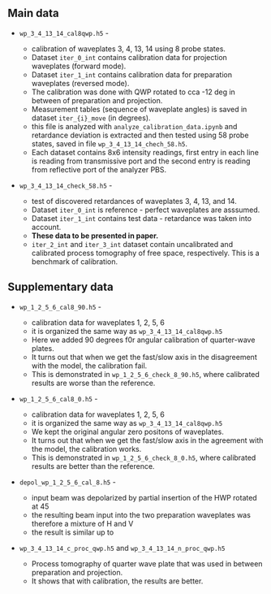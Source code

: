 ## Main data

* `wp_3_4_13_14_cal8qwp.h5` - 
    * calibration of waveplates 3, 4, 13, 14 using 8 probe states. 
    * Dataset `iter_0_int` contains calibration data for projection waveplates (forward mode).
    * Dataset `iter_1_int` contains calibration data for preparation waveplates (reversed mode). 
    * The calibration was done with QWP rotated to cca -12 deg in between of preparation and projection.
    * Measurement tables (sequence of waveplate angles) is saved in dataset `iter_{i}_move` (in degrees).
    * this file is analyzed with `analyze_calibration_data.ipynb` and retardance deviation is extracted and then tested using 58 probe states, saved in file `wp_3_4_13_14_chech_58.h5`.
    * Each dataset contains 8x6 intensity readings, first entry in each line is reading from transmissive port and the second entry is reading from reflective port of the analyzer PBS.

* `wp_3_4_13_14_check_58.h5` -
    * test of discovered retardances of waveplates 3, 4, 13, and 14. 
    * Dataset `iter_0_int` is reference - perfect waveplates are asssumed.
    * Dataset `iter_1_int` contains test data - retardance was taken into account.    
    * **These data to be presented in paper.**
    * `iter_2_int` and `iter_3_int` dataset contain uncalibrated and calibrated process tomography of free space, respectively. This is a benchmark of calibration.


## Supplementary data

* `wp_1_2_5_6_cal8_90.h5` -
    * calibration data for waveplates 1, 2, 5, 6
    * it is organized the same way as `wp_3_4_13_14_cal8qwp.h5`
    * Here we added 90 degrees f0r angular calibration of quarter-wave plates.
    * It turns out that when we get the fast/slow axis in the disagreement with the model, the calibration fail.
    * This is demonstrated in `wp_1_2_5_6_check_8_90.h5`, where calibrated results are worse than the reference.

* `wp_1_2_5_6_cal8_0.h5` -
    * calibration data for waveplates 1, 2, 5, 6
    * it is organized the same way as `wp_3_4_13_14_cal8qwp.h5`
    * We kept the original angular zero positons of waveplates. 
    * It turns out that when we get the fast/slow axis in the agreement with the model, the calibration works.
    * This is demonstrated in `wp_1_2_5_6_check_8_0.h5`, where calibrated results are better than the reference.

* `depol_wp_1_2_5_6_cal_8.h5` - 
    * input beam was depolarized by partial insertion of the HWP rotated at 45
    * the resulting beam input into the two preparation waveplates was therefore a mixture of H and V
    * the result is similar up to 

* `wp_3_4_13_14_c_proc_qwp.h5` and `wp_3_4_13_14_n_proc_qwp.h5`
    * Process tomography of quarter wave plate that was used in between preparation and projection.
    * It shows that with calibration, the results are better.



